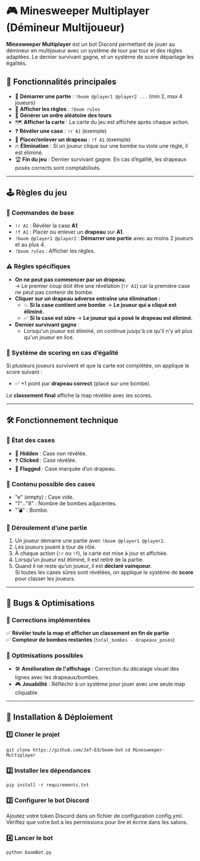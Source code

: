 # 🎮 Minesweeper Multiplayer (Démineur Multijoueur)

**Minesweeper Multiplayer** est un bot Discord permettant de jouer au démineur en multijoueur avec un système de tour par tour et des règles adaptées.
Le dernier survivant gagne, et un système de score départage les égalités.

## 📌 Fonctionnalités principales

- 🏁 **Démarrer une partie** : `!boom @player1 @player2 ...` (min 2, max 4 joueurs)
- 📜 **Afficher les règles** : `!boom rules`
- 🎲 **Générer un ordre aléatoire des tours**
- 🗺️ **Afficher la carte** : La carte du jeu est affichée après chaque action.
- ❓ **Révéler une case** : `!r A1` (exemple)
- 🚩 **Placer/enlever un drapeau** : `!f A1` (exemple)
- 🔥 **Élimination** : Si un joueur clique sur une bombe ou viole une règle, il est éliminé.
- 🏆 **Fin du jeu** : Dernier survivant gagne. En cas d’égalité, les drapeaux posés corrects sont comptabilisés.

---

## 🕹️ Règles du jeu

### 📌 Commandes de base
- `!r A1` : Révéler la case **A1**.
- `!f A1` : Placer ou enlever un **drapeau** sur **A1**.
- `!boom @player1 @player2` : **Démarrer une partie** avec au moins 2 joueurs et au plus 4.
- `!boom rules` : Afficher les règles.

### ⚠️ Règles spécifiques
- **On ne peut pas commencer par un drapeau.**  
  → Le premier coup doit être une révélation (`!r A1`) car la première case ne peut pas contenir de bombe.
- **Cliquer sur un drapeau adverse entraîne une élimination :**
  - 💥 **Si la case contient une bombe** → **Le joueur qui a cliqué est éliminé.**
  - ✅ **Si la case est sûre** → **Le joueur qui a posé le drapeau est éliminé.**
- **Dernier survivant gagne** :  
  - Lorsqu'un joueur est éliminé, on continue jusqu'à ce qu'il n'y ait plus qu'un joueur en lice.

### 🎯 Système de scoring en cas d’égalité
Si plusieurs joueurs survivent et que la carte est complétée, on applique le score suivant :
- ✅ +1 point par **drapeau correct** (placé sur une bombe).

Le **classement final** affiche la map révélée avec les scores.

---

## 🛠️ Fonctionnement technique

### 📍 État des cases
- 🔳 **Hidden** : Case non révélée.
- ❓ **Clicked** : Case révélée.
- 🚩 **Flagged** : Case marquée d’un drapeau.

### 🎲 Contenu possible des cases
- "e" (empty) : Case vide.
- "1"..."8" : Nombre de bombes adjacentes.
- "💣" : Bombe.

### 🏁 Déroulement d’une partie
1. Un joueur démarre une partie avec `!boom @player1 @player2`.
2. Les joueurs jouent à tour de rôle.
3. À chaque action (`!r` ou `!f`), la carte est mise à jour et affichée.
4. Lorsqu’un joueur est éliminé, il est retiré de la partie.
5. Quand il ne reste qu’un joueur, il est **déclaré vainqueur**.  
   Si toutes les cases sûres sont révélées, on applique le système de **score** pour classer les joueurs.

---

## 🐞 Bugs & Optimisations

### 🔧 Corrections implémentées
✅ **Révéler toute la map et afficher un classement en fin de partie**  
✅ **Compteur de bombes restantes** (`total_bombes - drapeaux_posés`)

### 🚀 Optimisations possibles
- 🛠 **Amélioration de l'affichage** : Correction du décalage visuel des lignes avec les drapeaux/bombes.
- 🎮 **Jouabilité** : Réfléchir à un système pour jouer avec une seule map cliquable.

---

## 🚀 Installation & Déploiement

### 1️⃣ Cloner le projet
```git clone https://github.com/Jef-Ed/boom-bot```
```cd Minesweeper-Multiplayer```

### 2️⃣ Installer les dépendances
```pip install -r requirements.txt```

### 3️⃣ Configurer le bot Discord
Ajoutez votre token Discord dans un fichier de configuration config.yml.
Vérifiez que votre bot a les permissions pour lire et écrire dans les salons.

### 4️⃣ Lancer le bot
```python boomBot.py```
